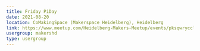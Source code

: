 ```yaml
---
title: Friday PiDay
date: 2021-08-20
location: CoMakingSpace (Makerspace Heidelberg), Heidelberg
link: https://www.meetup.com/Heidelberg-Makers-Meetup/events/pksqwrycclbbc/
usergroup: makershd
type: usergroup
---
```

